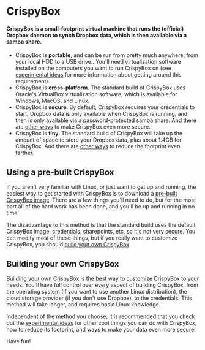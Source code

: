 # CrispyBox

#### CrispyBox is a small-footprint virtual machine that runs the (official) Dropbox daemon to synch Dropbox data, which is then available via a samba share.

* CrispyBox is **portable**, and can be run from pretty much anywhere, from your local HDD to a USB drive.. You'll need virtualization software installed on the computers you want to run CrispyBox on (see [experimental ideas](https://github.com/APrettyCoolProgram/CrispyBox/blob/master/Experimental_ideas.md) for more information about getting around this requirement).
* CrispyBox is **cross-platform**. The standard build of CrispyBox uses Oracle's VirtualBox virtualization software, which is available for Windows, MacOS, and Linux.
* CrispyBox is **secure**. By default, CrispyBox requires your credentials to start, Dropbox data is only available when CrispyBox is running, and then is only available via a password-protected samba share. And there are [other ways](https://github.com/APrettyCoolProgram/CrispyBox/blob/master/Experimental_ideas.md) to make CrispyBox even more secure.
* CrispyBox is **tiny**. The standard build of CrispyBox will take up the amount of space to store your Dropbox data, plus about 1.4GB for CrispyBox. And there are [other ways](https://github.com/APrettyCoolProgram/CrispyBox/blob/master/Experimental_ideas.md) to reduce the footprint even farther.

## Using a pre-built CrispyBox
If you aren't very familiar with Linux, or just want to get up and running, the easiest way to get started with CrispyBox is to download a [pre-built CrispyBox image](https://github.com/APrettyCoolProgram/CrispyBox/blob/master/Get_pre-built.md). There are a few things you'll need to do, but for the most part all of the hard work has been done, and you'll be up and running in no time.

The disadvantage to this method is that the standard build uses the default CrispyBox image, credentials, sharepoints, etc, so it's not very secure. You can modify most of these things, but if you really want to customize CrispyBox, you should [build your own CrispyBox](https://github.com/APrettyCoolProgram/CrispyBox/blob/master/Build_your_own_CrispyBox.md).

## Building your own CrispyBox
[Building your own CrispyBox](https://github.com/APrettyCoolProgram/CrispyBox/blob/master/Build_your_own_CrispyBox.md) is the best way to customize CrispyBox to your needs. You'll have full control over every aspect of building CrispyBox, from the operating system (if you want to use another Linux distribution), the cloud storage provider (if you don't use Dropbox), to the credentials. This method will take longer, and requires basic Linux knowledge.

Independent of the method you choose, it is recommended that you check out the [experimental ideas](https://github.com/APrettyCoolProgram/CrispyBox/blob/master/Experimental_ideas.md) for other cool things you can do with CrispyBox, how to reduce its footprint, and ways to make your data even more secure.

Have fun!
